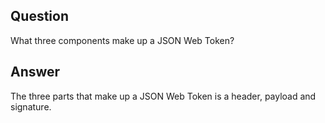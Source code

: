 ## Question

What three components make up a JSON Web Token?

## Answer

The three parts that make up a JSON Web Token is a header, payload and signature.